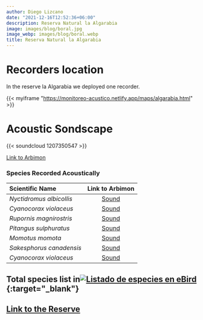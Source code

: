 ```yaml
---
author: Diego Lizcano
date: "2021-12-16T12:52:36+06:00"
description: Reserva Natural la Algarabia
image: images/blog/boral.jpg
image_webp: images/blog/boral.webp
title: Reserva Natural la Algarabia
---
```


# Recorders location


In the reserve la Algarabia we deployed one recorder.

{{< myiframe "https://monitoreo-acustico.netlify.app/maps/algarabia.html" >}}



# Acoustic Sondscape

{{< soundcloud 1207350547 >}}


[Link to Arbimon](https://arbimon.rfcx.org/project/destinos-awake/visualizer/rec/44505409)



### Species Recorded Acoustically


|__Scientific Name__| Link to Arbimon|
| :---        |     :----:   |
|_Nyctidromus albicollis_|	 	[Sound](	https://arbimon.rfcx.org/project/destinos-awake/visualizer/rec/44556492	)	|
|_Cyanocorax violaceus_|	 	[Sound](	https://arbimon.rfcx.org/project/destinos-awake/visualizer/rec/44518388	)	|
|_Rupornis magnirostris_|	 	[Sound](	https://arbimon.rfcx.org/project/destinos-awake/visualizer/rec/44064845	)	|
|_Pitangus sulphuratus_|	 	[Sound](	https://arbimon.rfcx.org/project/destinos-awake/visualizer/rec/44102225	)	|
|_Momotus momota_|	 	[Sound](	https://arbimon.rfcx.org/project/destinos-awake/visualizer/rec/44111852	)	|
|_Sakesphorus canadensis_|	 	[Sound](	https://arbimon.rfcx.org/project/destinos-awake/visualizer/rec/44084246	)	|
|_Cyanocorax violaceus_|	 	[Sound](	https://arbimon.rfcx.org/project/destinos-awake/visualizer/rec/44065294	)	|




## Total species list in[![Listado de especies en eBird](/images/blog/Logo_ebird.png "Reserva-la Algarabia")](https://ebird.org/colombia/checklist/S101802948){:target="_blank"}



## [Link to the Reserve](https://www.facebook.com/reservanaturalalgarabia)




